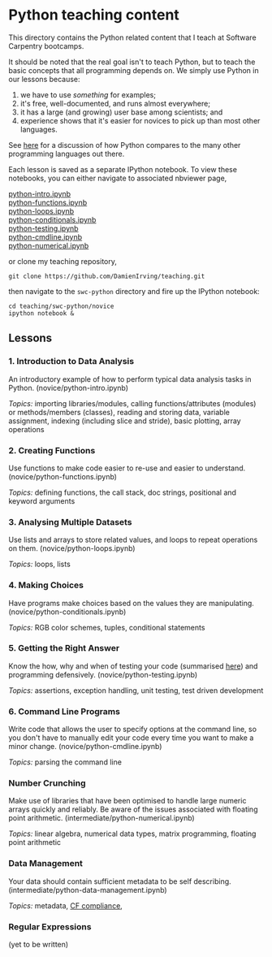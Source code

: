 Python teaching content
=======================

This directory contains the Python related content that I teach at Software Carpentry 
bootcamps. 

It should be noted that the real goal isn't to teach Python, but to teach the basic 
concepts that all programming depends on. We simply use Python in our lessons because:

1.  we have to use *something* for examples;
2.  it's free, well-documented, and runs almost everywhere;
3.  it has a large (and growing) user base among scientists; and
4.  experience shows that it's easier for novices to pick up than most other languages.

See [here](http://drclimate.wordpress.com/2013/06/11/picking-the-right-programming-language/) for a discussion
of how Python compares to the many other programming languages out there.

Each lesson is saved as a separate IPython notebook. To view these notebooks, you can 
either navigate to associated nbviewer page, 

[python-intro.ipynb](http://nbviewer.ipython.org/7377608)  
[python-functions.ipynb](http://nbviewer.ipython.org/7377756)  
[python-loops.ipynb](http://nbviewer.ipython.org/7377798)  
[python-conditionals.ipynb](http://nbviewer.ipython.org/7377885)  
[python-testing.ipynb](http://nbviewer.ipython.org/7377947)  
[python-cmdline.ipynb](http://nbviewer.ipython.org/7378005)  
[python-numerical.ipynb](http://nbviewer.ipython.org/7390647)  

or clone my teaching repository,

    git clone https://github.com/DamienIrving/teaching.git

then navigate to the `swc-python` directory and fire up the IPython notebook:

    cd teaching/swc-python/novice
    ipython notebook &


Lessons
-------

### 1. Introduction to Data Analysis

An introductory example of how to perform typical data analysis tasks in Python. 
(novice/python-intro.ipynb)

*Topics:* importing libraries/modules, calling functions/attributes (modules) or 
methods/members (classes), reading and storing data, variable assignment, indexing 
(including slice and stride), basic plotting, array operations
  
  
### 2. Creating Functions

Use functions to make code easier to re-use and easier to understand. 
(novice/python-functions.ipynb) 

*Topics:* defining functions, the call stack, doc strings, positional and keyword arguments 
  

### 3. Analysing Multiple Datasets

Use lists and arrays to store related values, and loops to repeat operations on them. 
(novice/python-loops.ipynb)

*Topics:* loops, lists
  

### 4. Making Choices 

Have programs make choices based on the values they are manipulating. 
(novice/python-conditionals.ipynb) 

*Topics:* RGB color schemes, tuples, conditional statements
  

### 5. Getting the Right Answer

Know the how, why and when of testing your code (summarised 
[here](http://drclimate.wordpress.com/2013/10/10/testing-your-code/)) and programming 
defensively. (novice/python-testing.ipynb)

*Topics:* assertions, exception handling, unit testing, test driven development
  

### 6. Command Line Programs

Write code that allows the user to specify options at the command line, so you don't have 
to manually edit your code every time you want to make a minor change. 
(novice/python-cmdline.ipynb)

*Topics:* parsing the command line
  

### Number Crunching 

Make use of libraries that have been optimised to handle large numeric arrays quickly and reliably.
Be aware of the issues associated with floating point arithmetic. 
(intermediate/python-numerical.ipynb)

*Topics:* linear algebra, numerical data types, matrix programming, floating point arithmetic


### Data Management

Your data should contain sufficient metadata to be self describing. 
(intermediate/python-data-management.ipynb)

*Topics:* metadata, [CF compliance](http://drclimate.wordpress.com/2013/02/25/are-you-cf-compliant/),  


### Regular Expressions

(yet to be written)

